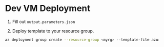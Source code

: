 # Dev VM Deployment

1. Fill out `output.parameters.json`

2. Deploy template to your resource group.

```bash
az deployment group create --resource-group <myrg> --template-file azure-deploy.bicep --parameters output.parameters.json
```